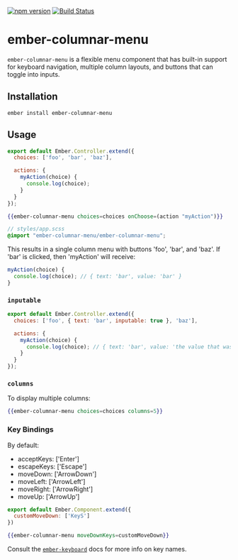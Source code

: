 [![npm version](https://badge.fury.io/js/ember-columnar-menu.svg)](https://badge.fury.io/js/ember-columnar-menu)
[![Build Status](https://travis-ci.org/null-null-null/ember-columnar-menu.svg?branch=master)](https://travis-ci.org/null-null-null/ember-columnar-menu)

# ember-columnar-menu

`ember-columnar-menu` is a flexible menu component that has built-in support for keyboard navigation, multiple column layouts, and buttons that can toggle into inputs.

## Installation

`ember install ember-columnar-menu`

## Usage

```js
export default Ember.Controller.extend({
  choices: ['foo', 'bar', 'baz'],

  actions: {
    myAction(choice) {
      console.log(choice);
    }
  }
});
```

```hbs
{{ember-columnar-menu choices=choices onChoose=(action "myAction")}}
```

```scss
// styles/app.scss
@import "ember-columnar-menu/ember-columnar-menu";
```

This results in a single column menu with buttons 'foo', 'bar', and 'baz'. If 'bar' is clicked, then 'myAction' will receive:

```js
myAction(choice) {
  console.log(choice); // { text: 'bar', value: 'bar' }
}
```

### `inputable`

```js
export default Ember.Controller.extend({
  choices: ['foo', { text: 'bar', inputable: true }, 'baz'],

  actions: {
    myAction(choice) {
      console.log(choice); // { text: 'bar', value: 'the value that was input' }
    }
  }
});
```

### `columns`

To display multiple columns:

```hbs
{{ember-columnar-menu choices=choices columns=5}}
```

### Key Bindings

By default:

* acceptKeys: ['Enter']
* escapeKeys: ['Escape']
* moveDown: ['ArrowDown']
* moveLeft: ['ArrowLeft']
* moveRight: ['ArrowRight']
* moveUp: ['ArrowUp']

```js
export default Ember.Component.extend({
  customMoveDown: ['KeyS']
})
```

```hbs
{{ember-columnar-menu moveDownKeys=customMoveDown}}
```

Consult the [`ember-keyboard`](https://github.com/null-null-null/ember-keyboard) docs for more info on key names.
